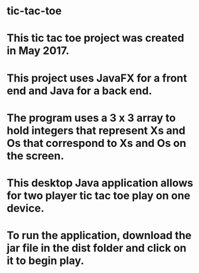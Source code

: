 # tic-tac-toe

# This tic tac toe project was created in May 2017.
# This project uses JavaFX for a front end and Java for a back end.
# The program uses a 3 x 3 array to hold integers that represent Xs and Os that correspond to Xs and Os on the screen.
# This desktop Java application allows for two player tic tac toe play on one device.
# To run the application, download the jar file in the dist folder and click on it to begin play.
